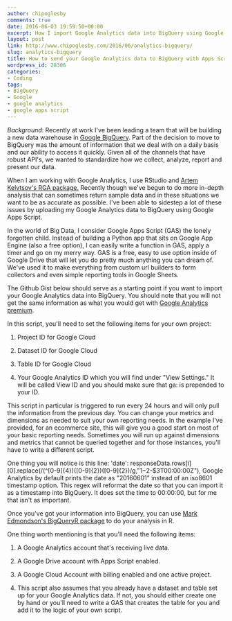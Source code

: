 ```yaml
---
author: chipoglesby
comments: true
date: 2016-06-03 19:59:50+00:00
excerpt: How I import Google Analytics data into BigQuery using Google Apps Script.
layout: post
link: http://www.chipoglesby.com/2016/06/analytics-bigquery/
slug: analytics-bigquery
title: How to send your Google Analytics data to BigQuery with Apps Script
wordpress_id: 28306
categories:
- Coding
tags:
- BigQuery
- Google
- google analytics
- google apps script
---
```


_Background_: Recently at work I've been leading a team that will be building a new data warehouse in [Google BigQuery](https://cloud.google.com/bigquery/). Part of the decision to move to BigQuery was the amount of information that we deal with on a daily basis and our ability to access it quickly. Given all of the channels that have robust API's, we wanted to standardize how we collect, analyze, report and present our data.

When I am working with Google Analytics, I use RStudio and [Artem Kelvtsov's RGA package.](https://github.com/artemklevtsov/RGA) Recently though we've begun to do more in-depth analysis that can sometimes return sample data and in these situations we want to be as accurate as possible. I've been able to sidestep a lot of these issues by uploading my Google Analytics data to BigQuery using Google Apps Script.

In the world of Big Data, I consider Google Apps Script (GAS) the lonely forgotten child. Instead of building a Python app that sits on Google App Engine (also a free option), I can easily write a function in GAS, apply a timer and go on my merry way. GAS is a free, easy to use option inside of Google Drive that will let you do pretty much anything you can dream of. We've used it to make everything from custom url builders to form collectors and even simple reporting tools in Google Sheets.

The Github Gist below should serve as a starting point if you want to import your Google Analytics data into BigQuery. You should note that you will not get the same information as what you would get with [Google Analytics premium](https://support.google.com/analytics/answer/3437618?hl=en).

In this script, you'll need to set the following items for your own project:



 	
  1. Project ID for Google Cloud

 	
  2. Dataset ID for Google Cloud

 	
  3. Table ID for Google Cloud

 	
  4. Your Google Analytics ID which you will find under "View Settings." It will be called View ID and you should make sure that ga: is prepended to your ID.


This script in particular is triggered to run every 24 hours and will only pull the information from the previous day. You can change your metrics and dimensions as needed to suit your own reporting needs. In the example I've provided, for an ecommerce site, this will give you a good start on most of your basic reporting needs. Sometimes you will run up against dimensions and metrics that cannot be queried together and for those instances, you'll have to write a different script.

One thing you will notice is this line: 'date': responseData.rows[i][0].replace(/(^[0-9]{4})([0-9]{2})([0-9]{2})/g,"$1-$2-$3T00:00:00Z"), Google Analytics by default prints the date as "20160601" instead of an iso8601 timestamp option. This regex will reformat the date so that you can import it as a timestamp into BigQuery. It does set the time to 00:00:00, but for me that isn't as important.



Once you've got your information into BigQuery, you can use [Mark Edmondson's BigQueryR package](https://github.com/MarkEdmondson1234/bigQueryR) to do your analysis in R.

One thing worth mentioning is that you'll need the following items:



 	
  1. A Google Analytics account that's receiving live data.

 	
  2. A Google Drive account with Apps Script enabled.

 	
  3. A Google Cloud Account with billing enabled and one active project.

 	
  4. This script also assumes that you already have a dataset and table set up for your Google Analytics data. If not, you should either create one by hand or you'll need to write a GAS that creates the table for you and add it to the logic of your own script.


